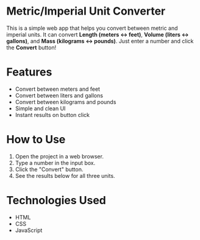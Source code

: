 # Metric/Imperial Unit Converter

This is a simple web app that helps you convert between metric and imperial units. It can convert **Length (meters ↔ feet)**, **Volume (liters ↔ gallons)**, and **Mass (kilograms ↔ pounds)**. Just enter a number and click the **Convert** button!

# Features

- Convert between meters and feet  
- Convert between liters and gallons  
- Convert between kilograms and pounds  
- Simple and clean UI  
- Instant results on button click  

# How to Use

1. Open the project in a web browser.
2. Type a number in the input box.
3. Click the "Convert" button.
4. See the results below for all three units.

# Technologies Used

- HTML
- CSS
- JavaScript